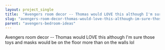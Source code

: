 ```yaml
---
layout: project_single
title:  "Avengers room decor -- Thomas would LOVE this although I'm sure those toys and masks would be on the floor more than on the walls lol"
slug: "avengers-room-decor-thomas-would-love-this-although-im-sure-those-toys-and-masks"
parent: "avengers-bedroom-ideas"
---
```

Avengers room decor -- Thomas would LOVE this although I'm sure those toys and masks would be on the floor more than on the walls lol